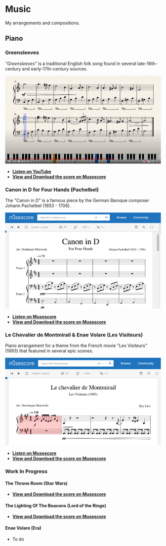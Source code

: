 # Music

My arrangements and compositions.

## Piano

### Greensleeves

*"Greensleeves"* is a traditional English folk song found in several late-16th-century and early-17th-century sources.

[![Greensleeves for piano on youtube](Piano/Greensleeves/Thumbnail.png)](https://www.youtube.com/watch?v=c1goTidB1Es)

- [**Listen on YouTube**](https://www.youtube.com/watch?v=c1goTidB1Es)
- [**View and Download the score on Musescore**](https://musescore.com/dominiquemakowski/greensleeves)


### Canon in D for Four Hands (Pachelbel)

The "Canon in D" is a famous piece by the German Baroque composer Johann Pachelbel (1653 - 1706).

[![Canon in D for four hands piano](Piano/CanonD/Thumbnail.png)](https://musescore.com/dominiquemakowski/canon-in-d)

- [**Listen on Musescore**](https://musescore.com/dominiquemakowski/canon-in-d)
- [**View and Download the score on Musescore**](https://musescore.com/dominiquemakowski/canon-in-d)

### Le Chevalier de Montmirail \& Enae Volare (Les Visiteurs)

Piano arrangement for a theme from the French movie "Les Visiteurs" (1993) that featured in several epic scenes.

[![Canon in D for four hands piano](Piano/LesVisiteurs/Thumbnail.png)](https://musescore.com/dominiquemakowski/les-visiteurs)

- [**Listen on Musescore**](https://musescore.com/dominiquemakowski/les-visiteurs)
- [**View and Download the score on Musescore**](Piano/LesVisiteurs/LesVisiteurs_DominiqueMakowski.pdf)



### Work In Progress

#### The Throne Room (Star Wars)

- [**View and Download the score on Musescore**](Piano/TheThroneRoom/TheThroneRoom_DominiqueMakowski.pdf)

#### The Lighting Of The Beacons (Lord of the Rings)

- [**View and Download the score on Musescore**](Piano/LightingOfTheBeacons/LightingOfTheBeacons_DominiqueMakowski.pdf)

#### Enae Volare (Era)

- To do